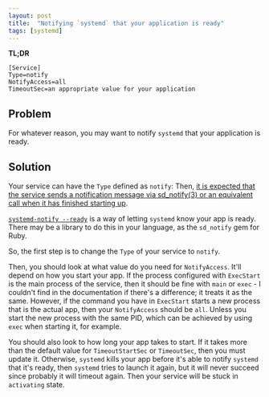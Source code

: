 ```yaml
---
layout: post
title:  "Notifying `systemd` that your application is ready"
tags: [systemd]
---
```


**TL;DR**

```
[Service]
Type=notify
NotifyAccess=all
TimeoutSec=an appropriate value for your application
```

## Problem

For whatever reason, you may want to notify `systemd` that your application is ready.

## Solution

Your service can have the `Type` defined as `notify`: Then, [it is expected that the service sends a notification message via sd_notify(3) or an equivalent call when it has finished starting up](https://www.freedesktop.org/software/systemd/man/systemd.service.html).

[`systemd-notify --ready`](https://www.man7.org/linux/man-pages/man1/systemd-notify.1.html) is a way of letting `systemd` know your app is ready. There may be a library to do this in your language, as the `sd_notify` gem for Ruby.

So, the first step is to change the `Type` of your service to `notify`.

Then, you should look at what value do you need for `NotifyAccess`. It'll depend on how you start your app. If the process configured with `ExecStart` is the main process of the service, then it should be fine with `main` or `exec` - I couldn't find in the documentation if there's a difference; it treats it as the same. However, if the command you have in `ExecStart` starts a new process that is the actual app, then your `NotifyAccess` should be `all`. Unless you start the new process with the same PID, which can be achieved by using `exec` when starting it, for example.

You should also look to how long your app takes to start. If it takes more than the default value for `TimeoutStartSec` or `TimeoutSec`, then you must update it. Otherwise, `systemd` kills your app before it's able to notify `systemd` that it's ready, then `systemd` tries to launch it again, but it will never succeed since probably it will timeout again. Then your service will be stuck in `activating` state.
